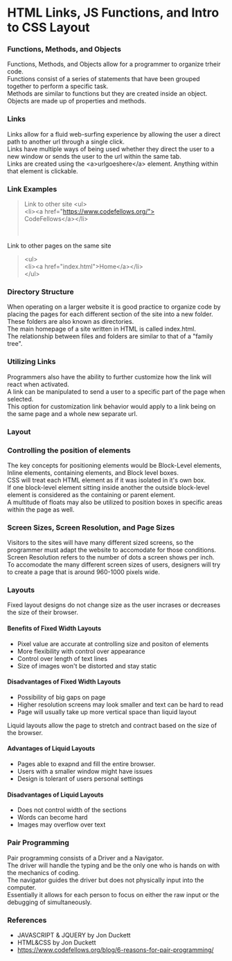 # HTML Links, JS Functions, and Intro to CSS Layout

### Functions, Methods, and Objects
Functions, Methods, and Objects allow for a programmer to organize trheir code. <br>
Functions consist of a series of statements that have been grouped together to perform a specific task. <br>
Methods are similar to functions but they are created inside an object. <br>
Objects are made up of properties and methods. <br>

### Links
Links allow for a fluid web-surfing experience by allowing the user a direct path to another url through a single click. <br>
Links have multiple ways of being used whether they direct the user to a new window or sends the user to the url within the same tab. <br>
Links are created using the \<a>urlgoeshere\</a> element.
Anything within that element is clickable. <br>

### Link Examples

> Link to other site
> \<ul> <br>
> \<li>\<a href="https://www.codefellows.org/"> <br>
>    CodeFellows\</a>\</li> <br>
> </ul> <br>

Link to other pages on the same site
> \<ul> <br>
> \<li>\<a href="index.html">Home\</a>\</li> <br>
> \</ul> <br>

### Directory Structure

When operating on a larger website it is good practice to organize code by placing the pages for each different section of the site into a new folder. <br>
These folders are also known as directories. <br>
The main homepage of a site written in HTML is called index.html. <br>
The relationship between files and folders are similar to that of a "family tree". <br>

### Utilizing Links

Programmers also have the ability to further customize how the link will react when activated. <br>
A link can be manipulated to send a user to a specific part of the page when selected. <br>
This option for customization link behavior would apply to a link being on the same page and a whole new separate url. <br>

### Layout

### Controlling the position of elements
The key concepts for positioning elements would be Block-Level elements, Inline elements, containing elements, and Block level boxes. <br>
CSS will treat each HTML element as if it was isolated in it's own box. <br>
If one block-level element sitting inside another the outside block-level element is considered as the containing or parent element. <br>
A multitude of floats may also be utilized to position boxes in specific areas within the page as well. <br>


### Screen Sizes, Screen Resolution, and Page Sizes
Visitors to the sites will have many different sized screens, so the programmer must adapt the website to accomodate for those conditions. <br>
Screen Resolution refers to the number of dots a screen shows per inch. <br>
To accomodate the many different screen sizes of users, designers will try to create a page that is around 960-1000 pixels wide. <br>

### Layouts

Fixed layout designs do not change size as the user incrases or decreases the size of their browser. <br>
#### Benefits of Fixed Width Layouts

- Pixel value are accurate at controlling size and positon of elements
- More flexibility with control over appearance
- Control over length of text lines
- Size of images won't be distorted and stay static
#### Disadvantages of Fixed Width Layouts

- Possibility of big gaps on page
- Higher resolution screens may look smaller and text can be hard to read
- Page will usually take up more vertical space than liquid layout

Liquid layouts allow the page to stretch and contract based on the size of the browser. <br>

#### Advantages of Liquid Layouts

- Pages able to exapnd and fill the entire browser.
- Users with a smaller window might have issues
- Design is tolerant of users personal settings

#### Disadvantages of Liquid Layouts

- Does not control width of the sections
- Words can become hard
- Images may overflow over text

### Pair Programming
Pair programming consists of a Driver and a Navigator. <br>
The driver will handle the typing and be the only one who is hands on with the mechanics of coding. <br>
The navigator guides the driver but does not physically input into the computer. <br>
Essentially it allows for each person to focus on either the raw input or the debugging of simultaneously. <br>

### References

- JAVASCRIPT & JQUERY by Jon Duckett
- HTML&CSS by Jon Duckett
- https://www.codefellows.org/blog/6-reasons-for-pair-programming/